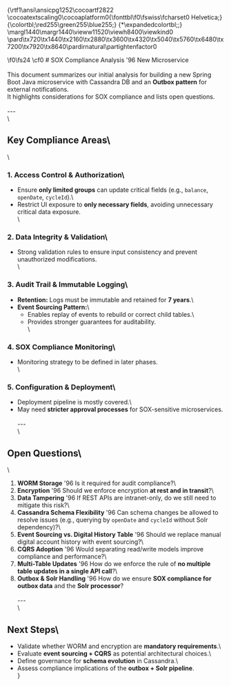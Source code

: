 {\rtf1\ansi\ansicpg1252\cocoartf2822
\cocoatextscaling0\cocoaplatform0{\fonttbl\f0\fswiss\fcharset0 Helvetica;}
{\colortbl;\red255\green255\blue255;}
{\*\expandedcolortbl;;}
\margl1440\margr1440\vieww11520\viewh8400\viewkind0
\pard\tx720\tx1440\tx2160\tx2880\tx3600\tx4320\tx5040\tx5760\tx6480\tx7200\tx7920\tx8640\pardirnatural\partightenfactor0

\f0\fs24 \cf0 # SOX Compliance Analysis \'96 New Microservice\
\
This document summarizes our initial analysis for building a new Spring Boot Java microservice with Cassandra DB and an **Outbox pattern** for external notifications.  \
It highlights considerations for SOX compliance and lists open questions.\
\
---\
\
## Key Compliance Areas\
\
### 1. Access Control & Authorization\
- Ensure **only limited groups** can update critical fields (e.g., `balance`, `openDate`, `cycleId`).\
- Restrict UI exposure to **only necessary fields**, avoiding unnecessary critical data exposure.\
\
### 2. Data Integrity & Validation\
- Strong validation rules to ensure input consistency and prevent unauthorized modifications.\
\
### 3. Audit Trail & Immutable Logging\
- **Retention:** Logs must be immutable and retained for **7 years**.\
- **Event Sourcing Pattern:**\
  - Enables replay of events to rebuild or correct child tables.\
  - Provides stronger guarantees for auditability.\
\
### 4. SOX Compliance Monitoring\
- Monitoring strategy to be defined in later phases.\
\
### 5. Configuration & Deployment\
- Deployment pipeline is mostly covered.\
- May need **stricter approval processes** for SOX-sensitive microservices.\
\
---\
\
## Open Questions\
\
1. **WORM Storage** \'96 Is it required for audit compliance?\
2. **Encryption** \'96 Should we enforce encryption **at rest and in transit**?\
3. **Data Tampering** \'96 If REST APIs are intranet-only, do we still need to mitigate this risk?\
4. **Cassandra Schema Flexibility** \'96 Can schema changes be allowed to resolve issues (e.g., querying by `openDate` and `cycleId` without Solr dependency)?\
5. **Event Sourcing vs. Digital History Table** \'96 Should we replace manual digital account history with event sourcing?\
6. **CQRS Adoption** \'96 Would separating read/write models improve compliance and performance?\
7. **Multi-Table Updates** \'96 How do we enforce the rule of **no multiple table updates in a single API call**?\
8. **Outbox & Solr Handling** \'96 How do we ensure **SOX compliance for outbox data** and the **Solr processor**?\
\
---\
\
## Next Steps\
- Validate whether WORM and encryption are **mandatory requirements**.\
- Evaluate **event sourcing + CQRS** as potential architectural choices.\
- Define governance for **schema evolution** in Cassandra.\
- Assess compliance implications of the **outbox + Solr pipeline**.\
}